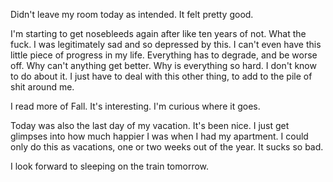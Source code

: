 Didn't leave my room today as intended. It felt pretty good.

I'm starting to get nosebleeds again after like ten years of not. What the fuck. I was legitimately sad and so depressed by this. I can't even have this little piece of progress in my life. Everything has to degrade, and be worse off. Why can't anything get better. Why is everything so hard. I don't know to do about it. I just have to deal with this other thing, to add to the pile of shit around me.

I read more of Fall. It's interesting. I'm curious where it goes.

Today was also the last day of my vacation. It's been nice. I just get glimpses into how much happier I was when I had my apartment. I could only do this as vacations, one or two weeks out of the year. It sucks so bad.

I look forward to sleeping on the train tomorrow.

